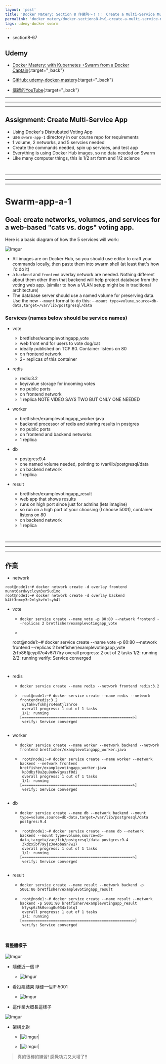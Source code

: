 ```yaml
---
layout: 'post'
title: 'Docker Matery: Section 8 作業阿～！！！ Create a Multi-Service Multi-Node Web App'
permalink: 'docker_matery/docker-sections8-hw1-create-a-multi-service-multi-node-web-app'
tags: udemy-docker swarm 
---
```


- section8-67

## Udemy

- [Docker Mastery: with Kubernetes +Swarm from a Docker Captain](https://www.udemy.com/course/docker-mastery/){:target="_back"}

- [GitHub: udemy-docker-mastery](https://github.com/BretFisher/udemy-docker-mastery){:target="_back"}

- [講師的YouTube](https://www.youtube.com/channel/UC0NErq0RhP51iXx64ZmyVfg){:target="_back"}

---
---
---

## Assignment: Create Multi-Service App

- Using Docker's Distrubuted Voting App
- use `swarm-app-1` directory in our course repo for requirements
- 1 volume, 2 networks, and 5 servcies needed
- Create the commands needed, spin up services, and test app
- Everything is using Docker Hub images, so no data needed on Swarm
- Like many computer things, this is 1/2 art form and 1/2 science


<br/>

---
---
---


# Swarm-app-a-1

## Goal: create networks, volumes, and services for a web-based "cats vs. dogs" voting app.
Here is a basic diagram of how the 5 services will work:

![Imgur](https://i.imgur.com/GK9WC5q.png)
- All images are on Docker Hub, so you should use editor to craft your commands locally, then paste them into swarm shell (at least that's how I'd do it)
- a `backend` and `frontend` overlay network are needed. Nothing different about them other then that backend will help protect database from the voting web app. (similar to how a VLAN setup might be in traditional architecture)
- The database server should use a named volume for preserving data. Use the new `--mount` format to do this: `--mount type=volume,source=db-data,target=/var/lib/postgresql/data`

### Services (names below should be service names)
- vote
    - bretfisher/examplevotingapp_vote
    - web front end for users to vote dog/cat
    - ideally published on TCP 80. Container listens on 80
    - on frontend network
    - 2+ replicas of this container

- redis
    - redis:3.2
    - key/value storage for incoming votes
    - no public ports
    - on frontend network
    - 1 replica NOTE VIDEO SAYS TWO BUT ONLY ONE NEEDED

- worker
    - bretfisher/examplevotingapp_worker:java
    - backend processor of redis and storing results in postgres
    - no public ports
    - on frontend and backend networks
    - 1 replica

- db
    - postgres:9.4
    - one named volume needed, pointing to /var/lib/postgresql/data
    - on backend network
    - 1 replica

- result
    - bretfisher/examplevotingapp_result
    - web app that shows results
    - runs on high port since just for admins (lets imagine)
    - so run on a high port of your choosing (I choose 5001), container listens on 80
    - on backend network
    - 1 replica


<br/>

---
---
---

## 作業

- network

~~~
root@node1:~# docker network create -d overlay frontend
munnt6ardwyclcym3xr5ud1mq
root@node1:~# docker network create -d overlay backend
k4tt3cmxy3c2mlykvfnlsyh4l
~~~

- vote

   - `docker service create --name vote -p 80:80 --network frontend --replicas 2 bretfisher/examplevotingapp_vote`

   - ~~~
   root@node1:~# docker service create --name vote -p 80:80 --network frontend --replicas 2 bretfisher/examplevotingapp_vote
   2rfb86fjjeypll7o4v67t7iry
   overall progress: 2 out of 2 tasks
   1/2: running
   2/2: running
   verify: Service converged
   ~~~


- redis

   - `docker service create --name redis --network frontend redis:3.2`

   - ~~~
      root@node1:~# docker service create --name redis --network frontendredis:3.2
      uytakkvfxkhjrx4emtjlzhrce
      overall progress: 1 out of 1 tasks
      1/1: running   [==================================================>]
      verify: Service converged
   ~~~

- worker

   - `docker service create --name worker --network backend --network frontend bretfisher/examplevotingapp_worker:java`

   - ~~~
      root@node1:~# docker service create --name worker --network backend --network frontend bretfisher/examplevotingapp_worker:java
      kp3dbsf8u2qu8e0w7gyszf0di
      overall progress: 1 out of 1 tasks
      1/1: running   [==================================================>]
      verify: Service converged
   ~~~

- db 

   - `docker service create --name db --network backend --mount type=volume,source=db-data,target=/var/lib/postgresql/data postgres:9.4`

   - ~~~
      root@node1:~# docker service create --name db --network backend --mount type=volume,source=db-data,target=/var/lib/postgresql/data postgres:9.4
      3kdzx5bf79yjz3o4pba9n7w17
      overall progress: 1 out of 1 tasks
      1/1: running   [==================================================>]
      verify: Service converged
   ~~~

- result 
   
   - `docker service create --name result --network backend -p 5001:80 bretfisher/examplevotingapp_result`

   - ~~~
      root@node1:~# docker service create --name result --network backend -p 5001:80 bretfisher/examplevotingapp_result
      k7ysp6z5k0seag0u034xlbtq1
      overall progress: 1 out of 1 tasks
      1/1: running   [==================================================>]
      verify: Service converged
   ~~~


#### 看整體樣子

![Imgur](https://i.imgur.com/bQpjwQW.jpg)

- 隨便近一個 IP
   - ![Imgur](https://i.imgur.com/rdw6XAF.jpg)

- 看投票結果 隨便一個IP:5001
   - ![Imgur](https://i.imgur.com/jA98P1w.jpg)


- 這作業大概長這樣子

![Imgur](https://i.imgur.com/oVajGGD.jpg)

- 架構比對

   - |![Imgur](https://i.imgur.com/GK9WC5q.png)|
   
   - |![Imgur](https://i.imgur.com/9AXoite.jpg)|

> 真的很棒的練習! 感覺功力又大增了!!